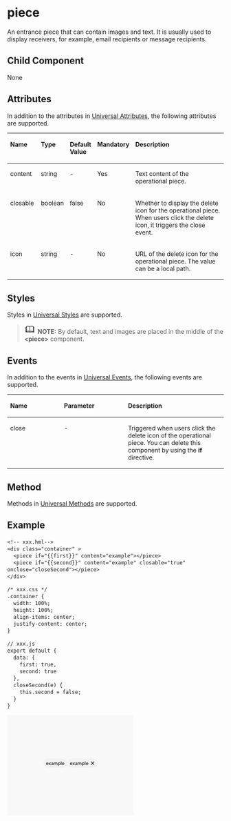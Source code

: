 # piece<a name="EN-US_TOPIC_0000001173164767"></a>

An entrance piece that can contain images and text. It is usually used to display receivers, for example, email recipients or message recipients.

## Child Component<a name="section9288143101012"></a>

None

## Attributes<a name="section2907183951110"></a>

In addition to the attributes in  [Universal Attributes](js-components-common-attributes.md), the following attributes are supported.

<a name="table20633101642315"></a>
<table><thead align="left"><tr id="row663331618238"><th class="cellrowborder" valign="top" width="14.5014501450145%" id="mcps1.1.6.1.1"><p id="a45273e2103004ff3bdd3375013e96a2a"><a name="a45273e2103004ff3bdd3375013e96a2a"></a><a name="a45273e2103004ff3bdd3375013e96a2a"></a>Name</p>
</th>
<th class="cellrowborder" valign="top" width="12.62126212621262%" id="mcps1.1.6.1.2"><p id="ad5b10d4a60e44bb4a8bbb3b4416d7b27"><a name="ad5b10d4a60e44bb4a8bbb3b4416d7b27"></a><a name="ad5b10d4a60e44bb4a8bbb3b4416d7b27"></a>Type</p>
</th>
<th class="cellrowborder" valign="top" width="8.03080308030803%" id="mcps1.1.6.1.3"><p id="ab2ae3d9f60d6475ab95ba095851a9d07"><a name="ab2ae3d9f60d6475ab95ba095851a9d07"></a><a name="ab2ae3d9f60d6475ab95ba095851a9d07"></a>Default Value</p>
</th>
<th class="cellrowborder" valign="top" width="6.64066406640664%" id="mcps1.1.6.1.4"><p id="p154141646194"><a name="p154141646194"></a><a name="p154141646194"></a>Mandatory</p>
</th>
<th class="cellrowborder" valign="top" width="58.2058205820582%" id="mcps1.1.6.1.5"><p id="af5c3b773ed0a42e589819a6c8d257ca1"><a name="af5c3b773ed0a42e589819a6c8d257ca1"></a><a name="af5c3b773ed0a42e589819a6c8d257ca1"></a>Description</p>
</th>
</tr>
</thead>
<tbody><tr id="row1875918426407"><td class="cellrowborder" valign="top" width="14.5014501450145%" headers="mcps1.1.6.1.1 "><p id="p15759174219407"><a name="p15759174219407"></a><a name="p15759174219407"></a>content</p>
</td>
<td class="cellrowborder" valign="top" width="12.62126212621262%" headers="mcps1.1.6.1.2 "><p id="p14759184212400"><a name="p14759184212400"></a><a name="p14759184212400"></a>string</p>
</td>
<td class="cellrowborder" valign="top" width="8.03080308030803%" headers="mcps1.1.6.1.3 "><p id="p575913424403"><a name="p575913424403"></a><a name="p575913424403"></a>-</p>
</td>
<td class="cellrowborder" valign="top" width="6.64066406640664%" headers="mcps1.1.6.1.4 "><p id="p24156461792"><a name="p24156461792"></a><a name="p24156461792"></a>Yes</p>
</td>
<td class="cellrowborder" valign="top" width="58.2058205820582%" headers="mcps1.1.6.1.5 "><p id="p1975944244011"><a name="p1975944244011"></a><a name="p1975944244011"></a>Text content of the operational piece.</p>
</td>
</tr>
<tr id="row1401171483915"><td class="cellrowborder" valign="top" width="14.5014501450145%" headers="mcps1.1.6.1.1 "><p id="p637566151211"><a name="p637566151211"></a><a name="p637566151211"></a>closable</p>
</td>
<td class="cellrowborder" valign="top" width="12.62126212621262%" headers="mcps1.1.6.1.2 "><p id="p134021148395"><a name="p134021148395"></a><a name="p134021148395"></a>boolean</p>
</td>
<td class="cellrowborder" valign="top" width="8.03080308030803%" headers="mcps1.1.6.1.3 "><p id="p1840211418393"><a name="p1840211418393"></a><a name="p1840211418393"></a>false</p>
</td>
<td class="cellrowborder" valign="top" width="6.64066406640664%" headers="mcps1.1.6.1.4 "><p id="p1415746595"><a name="p1415746595"></a><a name="p1415746595"></a>No</p>
</td>
<td class="cellrowborder" valign="top" width="58.2058205820582%" headers="mcps1.1.6.1.5 "><p id="p19402201416398"><a name="p19402201416398"></a><a name="p19402201416398"></a>Whether to display the delete icon for the operational piece. When users click the delete icon, it triggers the close event.</p>
</td>
</tr>
<tr id="row78648123418"><td class="cellrowborder" valign="top" width="14.5014501450145%" headers="mcps1.1.6.1.1 "><p id="p173023953412"><a name="p173023953412"></a><a name="p173023953412"></a>icon</p>
</td>
<td class="cellrowborder" valign="top" width="12.62126212621262%" headers="mcps1.1.6.1.2 "><p id="p530216953412"><a name="p530216953412"></a><a name="p530216953412"></a>string</p>
</td>
<td class="cellrowborder" valign="top" width="8.03080308030803%" headers="mcps1.1.6.1.3 "><p id="p3302149133418"><a name="p3302149133418"></a><a name="p3302149133418"></a>-</p>
</td>
<td class="cellrowborder" valign="top" width="6.64066406640664%" headers="mcps1.1.6.1.4 "><p id="p103024953410"><a name="p103024953410"></a><a name="p103024953410"></a>No</p>
</td>
<td class="cellrowborder" valign="top" width="58.2058205820582%" headers="mcps1.1.6.1.5 "><p id="p230211914342"><a name="p230211914342"></a><a name="p230211914342"></a>URL of the delete icon for the operational piece. The value can be a local path.</p>
</td>
</tr>
</tbody>
</table>

## Styles<a name="section17756476592"></a>

Styles in  [Universal Styles](js-components-common-styles.md)  are supported.

>![](../../public_sys-resources/icon-note.gif) **NOTE:** 
>By default, text and images are placed in the middle of the  **<piece\>**  component.

## Events<a name="section19137152119"></a>

In addition to the events in  [Universal Events](js-components-common-events.md), the following events are supported.

<a name="table3674139193020"></a>
<table><thead align="left"><tr id="row14674539123012"><th class="cellrowborder" valign="top" width="24.852485248524854%" id="mcps1.1.4.1.1"><p id="a426b8903842d48fa8012a24ff3c997eb"><a name="a426b8903842d48fa8012a24ff3c997eb"></a><a name="a426b8903842d48fa8012a24ff3c997eb"></a>Name</p>
</th>
<th class="cellrowborder" valign="top" width="29.552955295529554%" id="mcps1.1.4.1.2"><p id="a53448ba47e5e4ae9bf7774c90820e970"><a name="a53448ba47e5e4ae9bf7774c90820e970"></a><a name="a53448ba47e5e4ae9bf7774c90820e970"></a>Parameter</p>
</th>
<th class="cellrowborder" valign="top" width="45.5945594559456%" id="mcps1.1.4.1.3"><p id="add489ff50c444f24b759162c7f4bad9a"><a name="add489ff50c444f24b759162c7f4bad9a"></a><a name="add489ff50c444f24b759162c7f4bad9a"></a>Description</p>
</th>
</tr>
</thead>
<tbody><tr id="row418514431304"><td class="cellrowborder" valign="top" width="24.852485248524854%" headers="mcps1.1.4.1.1 "><p id="p11911549133016"><a name="p11911549133016"></a><a name="p11911549133016"></a>close</p>
</td>
<td class="cellrowborder" valign="top" width="29.552955295529554%" headers="mcps1.1.4.1.2 "><p id="p1691204993018"><a name="p1691204993018"></a><a name="p1691204993018"></a>-</p>
</td>
<td class="cellrowborder" valign="top" width="45.5945594559456%" headers="mcps1.1.4.1.3 "><p id="p1891114933015"><a name="p1891114933015"></a><a name="p1891114933015"></a>Triggered when users click the delete icon of the operational piece. You can delete this component by using the <strong id="b1276472010487"><a name="b1276472010487"></a><a name="b1276472010487"></a>if</strong> directive.</p>
</td>
</tr>
</tbody>
</table>

## Method<a name="section2279124532420"></a>

Methods in  [Universal Methods](js-components-common-methods.md)  are supported.

## Example<a name="section118886119320"></a>

```
<!-- xxx.hml-->
<div class="container" >
  <piece if="{{first}}" content="example"></piece>
  <piece if="{{second}}" content="example" closable="true" onclose="closeSecond"></piece>
</div>
```

```
/* xxx.css */
.container {
  width: 100%;
  height: 100%;
  align-items: center;
  justify-content: center;
}
```

```
// xxx.js
export default {
  data: {
    first: true,
    second: true
  },
  closeSecond(e) {
    this.second = false;
  }
}
```

![](figures/11-5.gif)

